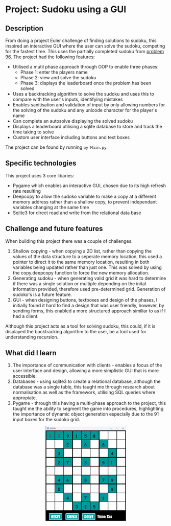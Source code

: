 # Project: Sudoku using a GUI

## Description

From doing a project Euler challenge of finding solutions to sudoku, this inspired an interactive GUI where the user can solve the sudoku, competing for the fastest time. This uses the partially completed sudoku from [problem 96](https://projecteuler.net/problem=96). The project had the following features:
- Utilised a mutil phase approach through OOP to enable three phases:
    - Phase 1: enter the players name
    - Phase 2: view and solve the sudoku 
    - Phase 3: displays the leaderboard once the problem has been solved
- Uses a backtracking algorithm to solve the sudoku and uses this to compare with the user's inputs, identifying mistakes 
- Enables sanitisation and validation of input by only allowing numbers for the solving of the sudoku and any unicode character for the player's name
- Can complete an autosolve displaying the solved sudoku 
- Displays a leaderboard utilising a sqlite database to store and track the time taking to solve 
- Custom user interface including buttons and text boxes

The project can be found by running `py Main.py`.

## Specific technologies
This project uses 3 core libaries:
- Pygame which enables an interactive GUI, chosen due to its high refresh rate resulting 
- Deepcopy to allow the sudoko variable to make a copy at a different memory address rather than a shallow copy, to prevent independant variables changing at the same time
- Sqlite3 for direct read and write from the relational data base

## Challenge and future features
When building this project there was a couple of challenges.
1. Shallow copying - when copying a 2D list, rather than copying the values of the data structure to a seperate memory location, this used a pointer to direct it to the same memory location, resulting in both variables being updated rather than just one.  This was solved by using the copy.deepcopy function to force the new memory allocation.
2. Generating sudoku - when generating valid grid it was hard to determine if there was a single solution or multiple depending on the inital information provided, therefore used pre-determined grid. Generation of sudoko's is a future feature. 
3. GUI - when designing buttons, textboxes and design of the phases, I initially found it hard to find a design that was user friendly, however, by sending forms, this enabled a more structured approach similiar to as if I had a client.

Although this project acts as a tool for solving sudoku, this could, if it is displayed the backtracking algorithm to the user, be a tool used for understanding recursion.

## What did I learn
1. The importance of communication with clients - enables a focus of the user interface and design, allowing a more simplistic GUI that is more accessible.
2. Databases - using sqlite3 to create a relational database, although the database was a single table, this taught me through research about normalisation as well as the framework, utilising SQL queries where appropiate.
3. Pygame - through this having a multi-phase approach to the project, this taught me the ability to segment the game into procedures, highlighting the importance of dynamic object generation especially due to the 91 input boxes for the sudoko grid.

<p align="center" width="100%">
    <img width="50%" src="Sudoko_GUI.png">
</p>

